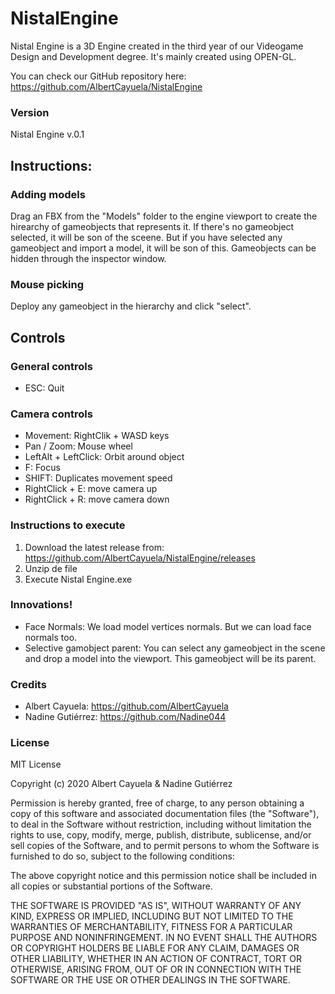 # NistalEngine
Nistal Engine is a 3D Engine created in the third year of our Videogame Design and Development degree. It's mainly created using OPEN-GL.

You can check our GitHub repository here: https://github.com/AlbertCayuela/NistalEngine

### Version
Nistal Engine v.0.1

## Instructions:
### Adding models
Drag an FBX from the "Models" folder to the engine viewport to create the hirearchy of gameobjects that represents it. If there's no gameobject selected, it will be son of the sceene. But if you have selected any gameobject and import a model, it will be son of this.
Gameobjects can be hidden through the inspector window.
### Mouse picking
Deploy any gameobject in the hierarchy and click "select".
## Controls
### General controls
- ESC: Quit
### Camera controls
- Movement: RightClik + WASD keys
- Pan / Zoom: Mouse wheel
- LeftAlt + LeftClick: Orbit around object
- F: Focus
- SHIFT: Duplicates movement speed
- RightClick + E: move camera up
- RightClick + R: move camera down

### Instructions to execute
1. Download the latest release from: https://github.com/AlbertCayuela/NistalEngine/releases
2. Unzip de file
3. Execute Nistal Engine.exe

### Innovations!
- Face Normals: We load model vertices normals. But we can load face normals too. 
- Selective gamobject parent: You can select any gameobject in the scene and drop a model into the viewport. This gameobject will be its parent.

### Credits
- Albert Cayuela: https://github.com/AlbertCayuela
- Nadine Gutiérrez: https://github.com/Nadine044

### License
MIT License

Copyright (c) 2020 Albert Cayuela & Nadine Gutiérrez

Permission is hereby granted, free of charge, to any person obtaining a copy
of this software and associated documentation files (the "Software"), to deal
in the Software without restriction, including without limitation the rights
to use, copy, modify, merge, publish, distribute, sublicense, and/or sell
copies of the Software, and to permit persons to whom the Software is
furnished to do so, subject to the following conditions:

The above copyright notice and this permission notice shall be included in all
copies or substantial portions of the Software.

THE SOFTWARE IS PROVIDED "AS IS", WITHOUT WARRANTY OF ANY KIND, EXPRESS OR
IMPLIED, INCLUDING BUT NOT LIMITED TO THE WARRANTIES OF MERCHANTABILITY,
FITNESS FOR A PARTICULAR PURPOSE AND NONINFRINGEMENT. IN NO EVENT SHALL THE
AUTHORS OR COPYRIGHT HOLDERS BE LIABLE FOR ANY CLAIM, DAMAGES OR OTHER
LIABILITY, WHETHER IN AN ACTION OF CONTRACT, TORT OR OTHERWISE, ARISING FROM,
OUT OF OR IN CONNECTION WITH THE SOFTWARE OR THE USE OR OTHER DEALINGS IN THE
SOFTWARE.
